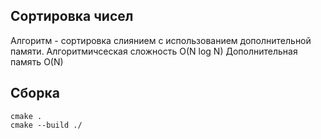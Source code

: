 ## Сортировка чисел 

Алгоритм - сортировка слиянием с использованием дополнительной памяти.
Алгоритмичсеская сложность O(N log N)
Дополнительная память  O(N)

## Сборка

~~~
cmake .
cmake --build ./
~~~
